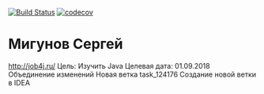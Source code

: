 [![Build Status](https://travis-ci.org/smigunov/job4j.svg?branch=master)](https://travis-ci.org/smigunov/job4j)
[![codecov](https://codecov.io/gh/smigunov/job4j/branch/master/graph/badge.svg)](https://codecov.io/gh/smigunov/job4j)
# Мигунов Сергей
http://job4j.ru/
Цель: Изучить Java
Целевая дата: 01.09.2018
Объединение изменений
Новая ветка task_124176 
Создание новой ветки в IDEA
